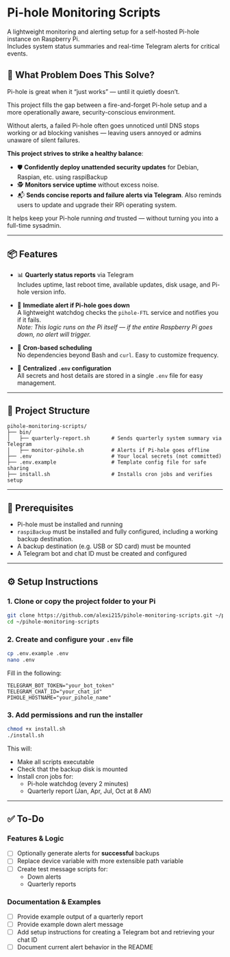 # Pi-hole Monitoring Scripts

A lightweight monitoring and alerting setup for a self-hosted Pi-hole instance on Raspberry Pi.  
Includes system status summaries and real-time Telegram alerts for critical events.

## 🤔 What Problem Does This Solve?

Pi-hole is great when it “just works” — until it quietly doesn’t.

This project fills the gap between a fire-and-forget Pi-hole setup and a more operationally aware, security-conscious environment.

Without alerts, a failed Pi-hole often goes unnoticed until DNS stops working or ad blocking vanishes — leaving users annoyed or admins unaware of silent failures.

**This project strives to strike a healthy balance**:

- 🛡  **Confidently deploy unattended security updates** for Debian, Raspian, etc. using raspiBackup
- 🕵️  **Monitors service uptime** without excess noise.
- 📬 **Sends concise reports and failure alerts via Telegram**. Also reminds users to update and upgrade their RPi operating system.

It helps keep your Pi-hole running *and* trusted — without turning you into a full-time sysadmin.

---

## 📦 Features

- 📊 **Quarterly status reports** via Telegram  
  Includes uptime, last reboot time, available updates, disk usage, and Pi-hole version info.

- 📯 **Immediate alert if Pi-hole goes down**  
  A lightweight watchdog checks the `pihole-FTL` service and notifies you if it fails.  
  *Note: This logic runs on the Pi itself — if the entire Raspberry Pi goes down, no alert will trigger.*

- 🔄 **Cron-based scheduling**  
  No dependencies beyond Bash and `curl`. Easy to customize frequency.

- 🔐 **Centralized `.env` configuration**  
  All secrets and host details are stored in a single `.env` file for easy management.


---

## 📁 Project Structure

```
pihole-monitoring-scripts/
├── bin/
│   ├── quarterly-report.sh       # Sends quarterly system summary via Telegram
│   ├── monitor-pihole.sh         # Alerts if Pi-hole goes offline
├── .env                          # Your local secrets (not committed)
├── .env.example                  # Template config file for safe sharing
├── install.sh                    # Installs cron jobs and verifies setup
```

---

## 📌 Prerequisites

- Pi-hole must be installed and running
- `raspiBackup` must be installed and fully configured, including a working backup destination.
- A backup destination (e.g. USB or SD card) must be mounted
- A Telegram bot and chat ID must be created and configured

---

## ⚙️  Setup Instructions

### 1. Clone or copy the project folder to your Pi

```bash
git clone https://github.com/alexi215/pihole-monitoring-scripts.git ~/pihole-monitoring-scripts
cd ~/pihole-monitoring-scripts
```

### 2. Create and configure your `.env` file

```bash
cp .env.example .env
nano .env
```

Fill in the following:

```env
TELEGRAM_BOT_TOKEN="your_bot_token"
TELEGRAM_CHAT_ID="your_chat_id"
PIHOLE_HOSTNAME="your_pihole_name"
```

### 3. Add permissions and run the installer

```bash
chmod +x install.sh
./install.sh
```

This will:

- Make all scripts executable
- Check that the backup disk is mounted
- Install cron jobs for:
  - Pi-hole watchdog (every 2 minutes)
  - Quarterly report (Jan, Apr, Jul, Oct at 8 AM)

---

## ✅ To-Do

### Features & Logic
- [ ] Optionally generate alerts for **successful** backups
- [ ] Replace device variable with more extensible path variable
- [ ] Create test message scripts for:
  - Down alerts
  - Quarterly reports

### Documentation & Examples
- [ ] Provide example output of a quarterly report
- [ ] Provide example down alert message
- [ ] Add setup instructions for creating a Telegram bot and retrieving your chat ID
- [ ] Document current alert behavior in the README
